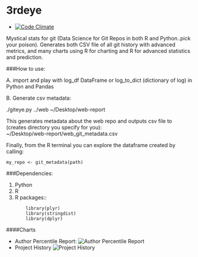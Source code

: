 # 3rdeye
* [![Code Climate](https://codeclimate.com/github/sqor/3rdeye/badges/gpa.svg)](https://codeclimate.com/github/sqor/3rdeye)

Mystical stats for git (Data Science for Git Repos in both R and Python..pick your poison).  Generates both CSV file of all git history with advanced metrics, and many charts using R for charting and R for advanced statistics and prediction.

###How to use:

A.  import and play with log_df DataFrame or log_to_dict (dictionary of log) in Python and Pandas

B.  Generate csv metadata:

  ./giteye.py ../web ~/Desktop/web-report

This generates metadata about the web repo and outputs csv file to (creates directory you specify for you):  
  ~/Desktop/web-report/web_git_metadata.csv

Finally, from the R terminal you can explore the dataframe created by calling:

  `my_repo <- git_metadata(path)`

###Dependencies:

1.  Python
2.  R 
3.  R packages::  
      ``` library("ggplot2")
          library(plyr)
          library(stringdist)
          library(dplyr)
      ```

####Charts
* Author Percentile Report: ![Author Percentile Report](http://s17.postimg.org/kezrqewen/elixir_git_metadata_csv_Percentile_Page_1.jpg)
* Project History ![Project History](http://s27.postimg.org/t5y0v3rub/elixir_git_metadata_csv_Project_History_Page_1.jpg)

